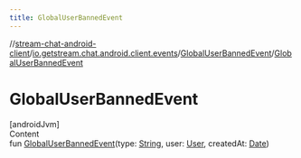 ```yaml
---
title: GlobalUserBannedEvent
---
```

//[stream-chat-android-client](../../../index.md)/[io.getstream.chat.android.client.events](../index.md)/[GlobalUserBannedEvent](index.md)/[GlobalUserBannedEvent](GlobalUserBannedEvent.md)



# GlobalUserBannedEvent  
[androidJvm]  
Content  
fun [GlobalUserBannedEvent](GlobalUserBannedEvent.md)(type: [String](https://kotlinlang.org/api/latest/jvm/stdlib/kotlin/-string/index.html), user: [User](../../io.getstream.chat.android.client.models/User/index.md), createdAt: [Date](https://developer.android.com/reference/kotlin/java/util/Date.html))  




